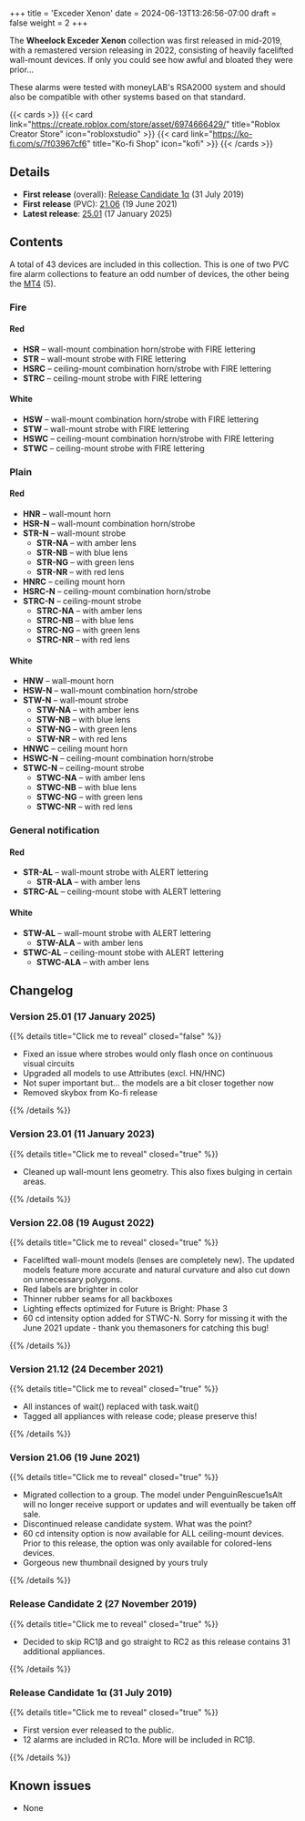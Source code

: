 +++
title = 'Exceder Xenon'
date = 2024-06-13T13:26:56-07:00
draft = false
weight = 2
+++

The **Wheelock Exceder Xenon** collection was first released in mid-2019, with a remastered version releasing in 2022, consisting of heavily facelifted wall-mount devices. If only you could see how awful and bloated they were prior...

These alarms were tested with moneyLAB's RSA2000 system and should also be compatible with other systems based on that standard.

{{< cards >}}
    {{< card link="https://create.roblox.com/store/asset/6974666429/" title="Roblox Creator Store" icon="robloxstudio" >}}
    {{< card link="https://ko-fi.com/s/7f03967cf6" title="Ko-fi Shop" icon="kofi" >}}
{{< /cards >}}

## Details

* **First release** (overall): [Release Candidate 1α](#release-candidate-1α-31-july-2019) (31 July 2019)
* **First release** (PVC): [21.06](#version-2106-19-june-2021) (19 June 2021)
* **Latest release**: [25.01](#version-2501-17-january-2025) (17 January 2025)

## Contents

A total of 43 devices are included in this collection. This is one of two PVC fire alarm collections to feature an odd number of devices, the other being the [MT4](../mt4) (5).

### Fire

#### Red

* **HSR** – wall-mount combination horn/strobe with FIRE lettering
* **STR** – wall-mount strobe with FIRE lettering
* **HSRC** – ceiling-mount combination horn/strobe with FIRE lettering
* **STRC** – ceiling-mount strobe with FIRE lettering

#### White

* **HSW** – wall-mount combination horn/strobe with FIRE lettering
* **STW** – wall-mount strobe with FIRE lettering
* **HSWC** – ceiling-mount combination horn/strobe with FIRE lettering
* **STWC** – ceiling-mount strobe with FIRE lettering

### Plain

#### Red

* **HNR** – wall-mount horn 
* **HSR-N** – wall-mount combination horn/strobe
* **STR-N** – wall-mount strobe
    * **STR-NA** – with amber lens
    * **STR-NB** – with blue lens
    * **STR-NG** – with green lens
    * **STR-NR** – with red lens
* **HNRC** – ceiling mount horn
* **HSRC-N** – ceiling-mount combination horn/strobe
* **STRC-N** – ceiling-mount strobe
    * **STRC-NA** – with amber lens
    * **STRC-NB** – with blue lens
    * **STRC-NG** – with green lens
    * **STRC-NR** – with red lens

#### White

* **HNW** – wall-mount horn 
* **HSW-N** – wall-mount combination horn/strobe
* **STW-N** – wall-mount strobe
    * **STW-NA** – with amber lens
    * **STW-NB** – with blue lens
    * **STW-NG** – with green lens
    * **STW-NR** – with red lens
* **HNWC** – ceiling mount horn
* **HSWC-N** – ceiling-mount combination horn/strobe
* **STWC-N** – ceiling-mount strobe
    * **STWC-NA** – with amber lens
    * **STWC-NB** – with blue lens
    * **STWC-NG** – with green lens
    * **STWC-NR** – with red lens

### General notification

#### Red

* **STR-AL** – wall-mount strobe with ALERT lettering
    * **STR-ALA** – with amber lens
* **STRC-AL** – ceiling-mount stobe with ALERT lettering

#### White

* **STW-AL** – wall-mount strobe with ALERT lettering
    * **STW-ALA** – with amber lens
* **STWC-AL** – ceiling-mount stobe with ALERT lettering
    * **STWC-ALA** – with amber lens

## Changelog

### Version 25.01 (17 January 2025)

{{% details title="Click me to reveal" closed="false" %}}

* Fixed an issue where strobes would only flash once on continuous visual circuits
* Upgraded all models to use Attributes (excl. HN/HNC)
* Not super important but... the models are a bit closer together now
* Removed skybox from Ko-fi release

{{% /details %}}

### Version 23.01 (11 January 2023)

{{% details title="Click me to reveal" closed="true" %}}

* Cleaned up wall-mount lens geometry. This also fixes bulging in certain areas.

{{% /details %}}

### Version 22.08 (19 August 2022)

{{% details title="Click me to reveal" closed="true" %}}

* Facelifted wall-mount models (lenses are completely new). The updated models feature more accurate and natural curvature and also cut down on unnecessary polygons.
* Red labels are brighter in color
* Thinner rubber seams for all backboxes
* Lighting effects optimized for Future is Bright: Phase 3
* 60 cd intensity option added for STWC-N. Sorry for missing it with the June 2021 update - thank you themasoners for catching this bug!

{{% /details %}}

### Version 21.12 (24 December 2021)

{{% details title="Click me to reveal" closed="true" %}}

* All instances of wait() replaced with task.wait()
* Tagged all appliances with release code; please preserve this!

{{% /details %}}

### Version 21.06 (19 June 2021)

{{% details title="Click me to reveal" closed="true" %}}

* Migrated collection to a group. The model under PenguinRescue1sAlt will no longer receive support or updates and will eventually be taken off sale.
* Discontinued release candidate system. What was the point?
* 60 cd intensity option is now available for ALL ceiling-mount devices. Prior to this release, the option was only available for colored-lens devices.
* Gorgeous new thumbnail designed by yours truly

{{% /details %}}

### Release Candidate 2 (27 November 2019)

{{% details title="Click me to reveal" closed="true" %}}

* Decided to skip RC1β and go straight to RC2 as this release contains 31 additional appliances.

{{% /details %}}

### Release Candidate 1α (31 July 2019)

{{% details title="Click me to reveal" closed="true" %}}

* First version ever released to the public.
* 12 alarms are included in RC1α. More will be included in RC1β.

{{% /details %}}

## Known issues
* None